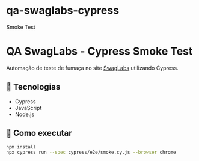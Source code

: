 # qa-swaglabs-cypress
Smoke Test

# QA SwagLabs - Cypress Smoke Test

Automação de teste de fumaça no site [SwagLabs](https://www.saucedemo.com/) utilizando Cypress.

## 🚀 Tecnologias
- Cypress
- JavaScript
- Node.js

## 📌 Como executar
```bash
npm install
npx cypress run --spec cypress/e2e/smoke.cy.js --browser chrome
